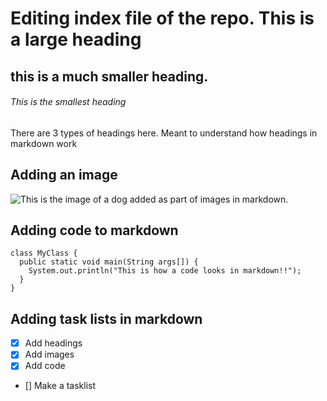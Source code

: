 # Editing index file of the repo. This is a large heading
## this is a much smaller heading.
###### This is the smallest heading  
There are 3 types of headings here. Meant to understand how headings in markdown work

## Adding an image
![This is the image of a dog added as part of images in markdown.](https://www.google.com/url?sa=i&url=https%3A%2F%2Fwww.goodhousekeeping.com%2Flife%2Fpets%2Fg4531%2Fcutest-dog-breeds%2F&psig=AOvVaw2AerfvRmVKiTp0O1A2b_uY&ust=1696270318335000&source=images&cd=vfe&ved=0CBEQjRxqFwoTCPjYjJqD1oEDFQAAAAAdAAAAABAE)  

## Adding code to markdown  
```
class MyClass {  
  public static void main(String args[]) {
    System.out.println("This is how a code looks in markdown!!");  
  }  
}
```
## Adding task lists in markdown  
- [x] Add headings
- [x] Add images
- [x] Add code
- [] Make a tasklist
